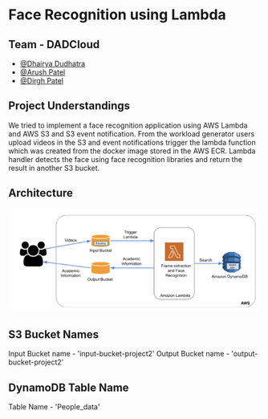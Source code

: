 # Face Recognition using Lambda

## Team -  DADCloud
- [@Dhairya Dudhatra](https://github.com/Dhairya-Dudhatra)
- [@Arush Patel](https://github.com/arushPatel10)
- [@Dirgh Patel](https://github.com/DIRGH712)

## Project Understandings
We tried to implement a face recognition application using AWS Lambda and AWS S3 and S3 event notification.
From the workload generator users upload videos in the S3 and event notifications trigger the lambda function which was created from the docker image stored in the AWS ECR.
Lambda handler detects the face using face recognition libraries and return the result in another S3 bucket. 


## Architecture
![Arch Image](https://github.com/Dhairya-Dudhatra/FaceRecognition-Lambda-S3/blob/main/arch.png)

## S3 Bucket Names
Input Bucket name -  'input-bucket-project2'
Output Bucket name - 'output-bucket-project2'

## DynamoDB Table Name
Table Name - 'People_data'
